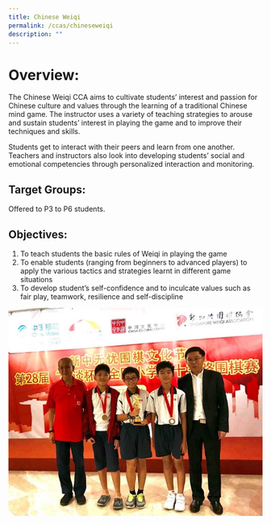 ```yaml
---
title: Chinese Weiqi
permalink: /ccas/chineseweiqi
description: ""
---
```

# Overview:

The Chinese Weiqi CCA aims to cultivate students’ interest and passion for Chinese culture and values through the learning of a traditional Chinese mind game. The instructor uses a variety of teaching strategies to arouse and sustain students’ interest in playing the game and to improve their techniques and skills.

Students get to interact with their peers and learn from one another. Teachers and instructors also look into developing students’ social and emotional competencies through personalized interaction and monitoring.

## Target Groups:

Offered to P3 to P6 students.

## Objectives:

1. To teach students the basic rules of Weiqi in playing the game
2. To enable students (ranging from beginners to advanced players) to apply the various tactics and strategies learnt in different game situations
3. To develop student’s self-confidence and to inculcate values such as fair play, teamwork, resilience and self-discipline

![](/images/Weiqi-1.jpeg)